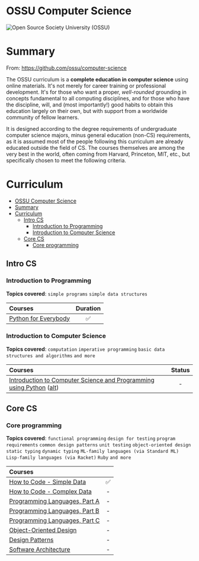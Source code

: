 
# OSSU Computer Science

![Open Source Society University (OSSU)](https://i.imgur.com/kYYCXtC.png)

# Summary

From: https://github.com/ossu/computer-science

The OSSU curriculum is a **complete education in computer science** using online materials.
It's not merely for career training or professional development.
It's for those who want a proper, *well-rounded* grounding in concepts fundamental to all computing disciplines,
and for those who have the discipline, will, and (most importantly!) good habits to obtain this education largely on their own,
but with support from a worldwide community of fellow learners.

It is designed according to the degree requirements of undergraduate computer science majors, minus general education (non-CS) requirements,
as it is assumed most of the people following this curriculum are already educated outside the field of CS.
The courses themselves are among the very best in the world, often coming from Harvard, Princeton, MIT, etc.,
but specifically chosen to meet the following criteria.

# Curriculum

- [OSSU Computer Science](#ossu-computer-science)
- [Summary](#summary)
- [Curriculum](#curriculum)
  - [Intro CS](#intro-cs)
    - [Introduction to Programming](#introduction-to-programming)
    - [Introduction to Computer Science](#introduction-to-computer-science)
  - [Core CS](#core-cs)
    - [Core programming](#core-programming)

## Intro CS

### Introduction to Programming

**Topics covered**:
`simple programs`
`simple data structures`

Courses | Duration | 
:-- | :--: | 
[Python for Everybody](https://www.py4e.com/lessons) | :white_check_mark: |
### Introduction to Computer Science


**Topics covered**:
`computation`
`imperative programming`
`basic data structures and algorithms`
`and more`

Courses | Status | 
:-- | :--: | 
[Introduction to Computer Science and Programming using Python](https://www.edx.org/course/introduction-to-computer-science-and-programming-7) ([alt](https://ocw.mit.edu/courses/electrical-engineering-and-computer-science/6-0001-introduction-to-computer-science-and-programming-in-python-fall-2016/)) | - |
## Core CS

### Core programming
**Topics covered**:
`functional programming`
`design for testing`
`program requirements`
`common design patterns`
`unit testing`
`object-oriented design`
`static typing`
`dynamic typing`
`ML-family languages (via Standard ML)`
`Lisp-family languages (via Racket)`
`Ruby`
`and more`

Courses |  | 
:-- | :--: | 
[How to Code - Simple Data](https://www.edx.org/course/how-to-code-simple-data) | :white_check_mark: | 
[How to Code - Complex Data](https://www.edx.org/course/how-to-code-complex-data) | -| 
[Programming Languages, Part A](https://www.coursera.org/learn/programming-languages) | - | 
[Programming Languages, Part B](https://www.coursera.org/learn/programming-languages-part-b) | - |
[Programming Languages, Part C](https://www.coursera.org/learn/programming-languages-part-c) | - |
[Object-Oriented Design](https://www.coursera.org/learn/object-oriented-design) | - |
[Design Patterns](https://www.coursera.org/learn/design-patterns) | - |
[Software Architecture](https://www.coursera.org/learn/software-architecture) | - |
